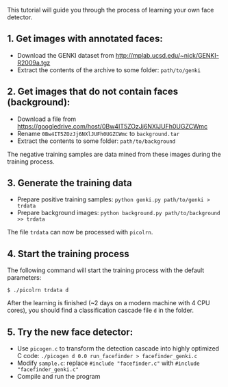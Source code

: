 This tutorial will guide you through the process of learning your own face detector.

## 1. Get images with annotated faces:

* Download the GENKI dataset from <http://mplab.ucsd.edu/~nick/GENKI-R2009a.tgz>
* Extract the contents of the archive to some folder: `path/to/genki`

## 2. Get images that do not contain faces (background):

* Download a file from <https://googledrive.com/host/0Bw4IT5ZOzJj6NXlJUFh0UGZCWmc>
* Rename `0Bw4IT5ZOzJj6NXlJUFh0UGZCWmc` to `background.tar`
* Extract the contents to some folder: `path/to/background`

The negative training samples are data mined from these images during the training process.

## 3. Generate the training data

* Prepare positive training samples: `python genki.py path/to/genki > trdata`
* Prepare background images: `python background.py path/to/background >> trdata`

The file `trdata` can now be processed with `picolrn`.

## 4. Start the training process

The following command will start the training process with the default parameters:

	$ ./picolrn trdata d

After the learning is finished (~2 days on a modern machine with 4 CPU cores), you should find a classification cascade file `d` in the folder.

## 5. Try the new face detector:

* Use `picogen.c` to transform the detection cascade into highly optimized C code: `./picogen d 0.0 run_facefinder > facefinder_genki.c`
* Modify `sample.c`: replace `#include "facefinder.c"` with `#include "facefinder_genki.c"`
* Compile and run the program